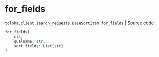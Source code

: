 # for_fields
`toloka.client.search_requests.BaseSortItem.for_fields` | [Source code](https://github.com/Toloka/toloka-kit/blob/v0.1.26/src/client/search_requests.py#L96)

```python
for_fields(
    cls,
    qualname: str,
    sort_fields: List[str]
)
```

